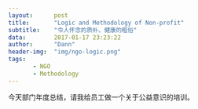 ```yaml
---
layout:      post
title:       "Logic and Methodology of Non-profit"
subtitle:    "令人怀念的质朴、健康的粗俗"
data:        2017-01-17 23:23:22
author:      "Dann"
header-img:  "img/ngo-logic.png"
tags:
       - NGO
       - Methodology
---
```


今天部门年度总结，请我给员工做一个关于公益意识的培训。
